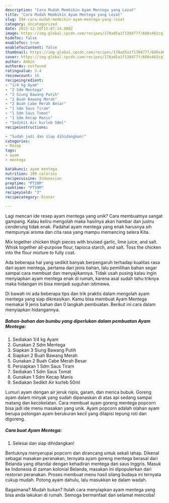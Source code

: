 ```yaml
---
description: "Cara Mudah Membikin Ayam Mentega yang Lezat"
title: "Cara Mudah Membikin Ayam Mentega yang Lezat"
slug: 594-cara-mudah-membikin-ayam-mentega-yang-lezat
category: Uncategorized
date: 2022-12-10T15:07:14.800Z
image: https://img-global.cpcdn.com/recipes/178ad5a1f138477f/680x482cq70/ayam-mentega-foto-resep-utama.jpg
hideToc: false
enableToc: true
enableTocContent: false
thumbnail: https://img-global.cpcdn.com/recipes/178ad5a1f138477f/680x482cq70/ayam-mentega-foto-resep-utama.jpg
cover: https://img-global.cpcdn.com/recipes/178ad5a1f138477f/680x482cq70/ayam-mentega-foto-resep-utama.jpg
author: Admin
authorAv: notfound
ratingvalue: 3.4
reviewcount: 16
recipeingredient:
- "1/4 kg Ayam"
- "2 Sdm Mentega"
- "3 Siung Bawang Putih"
- "2 Buah Bawang Merah"
- "2 Buah Cabe Merah Besar"
- "1 Sdm Saus Tiram"
- "1 Sdm Saus Tomat"
- "1 Sdm Kecap Manis"
- "Sedikit Air kurleb 50ml"
recipeinstructions:

- "Sudah jadi dan siap dihidangkan!"
categories:
- Resep
tags:
- ayam
- mentega

katakunci: ayam mentega 
nutrition: 109 calories
recipecuisine: Indonesian
preptime: "PT28M"
cooktime: "PT39M"
recipeyield: "3"
recipecategory: Dinner

---
```





Lagi mencari ide resep ayam mentega yang unik? Cara membuatnya sangat gampang. Kalau keliru mengolah maka hasilnya akan hambar dan justru cenderung tidak enak. Padahal ayam mentega yang enak harusnya sih mempunyai aroma dan cita rasa yang mampu memancing selera Kita.





Mix together chicken thigh pieces with bruised garlic, lime juice, and salt. Whisk together all-purpose flour, tapioca starch, and salt. Toss the chicken into the flour mixture to fully coat.

Ada beberapa hal yang sedikit banyak berpengaruh terhadap kualitas rasa dari ayam mentega, pertama dari jenis bahan, lalu pemilihan bahan segar sampai cara membuat dan menyajikannya. Tidak usah pusing kalau ingin menyiapkan ayam mentega enak di rumah, karena asal sudah tahu triknya maka hidangan ini bisa menjadi suguhan istimewa.






Di bawah ini ada beberapa tips dan trik praktis dalam mengolah ayam mentega yang siap dikreasikan. Kamu bisa membuat Ayam Mentega memakai 9 jenis bahan dan 0 langkah pembuatan. Berikut ini cara dalam menyiapkan hidangannya.

<!--inarticleads1-->

##### Bahan-bahan dan bumbu yang diperlukan dalam pembuatan Ayam Mentega:

1. Sediakan 1/4 kg Ayam
1. Gunakan 2 Sdm Mentega
1. Siapkan 3 Siung Bawang Putih
1. Siapkan 2 Buah Bawang Merah
1. Gunakan 2 Buah Cabe Merah Besar
1. Persiapkan 1 Sdm Saus Tiram
1. Sediakan 1 Sdm Saus Tomat
1. Gunakan 1 Sdm Kecap Manis
1. Sediakan Sedikit Air kurleb 50ml


Lumuri ayam dengan air jeruk nipis, garam, dan merica bubuk. Goreng ayam dalam minyak yang sudah dipanaskan di atas api sedang sampai matang dan kecokelatan. Cara membuat ayam goreng mentega popcorn bisa jadi ide menu masakan yang unik. Ayam popcorn adalah olahan ayam berupa potongan ayam berukuran kecil yang dilapisi tepung roti dan digoreng. 

<!--inarticleads2-->

##### Cara buat Ayam Mentega:


1. Selesai dan siap dihidangkan!

Bentuknya menyerupai popcorn dan dirancang untuk sekali lahap. Dikenal sebagai masakan peranakan, ternyata ayam goreng mentega berasal dari Belanda yang ditandai dengan kehadiran mentega dan saus Inggris. Masuk ke Indonesia di zaman kolonial Belanda, masakan ini dipopulerkan dari restoran peranakan. Proses membuat menu hasil silang budaya ini ternyata cukup mudah. Potong ayam dahulu, lalu masukkan ke dalam wadah. 

Bagaimana? Mudah bukan? Itulah cara menyiapkan ayam mentega yang bisa anda lakukan di rumah. Semoga bermanfaat dan selamat mencoba!
